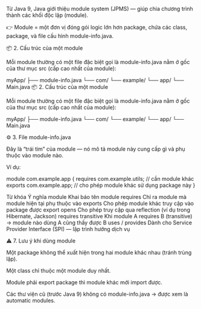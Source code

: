 
Từ Java 9, Java giới thiệu module system (JPMS) — giúp chia chương trình thành các khối độc lập (module).

👉 Module = một đơn vị đóng gói logic lớn hơn package,
chứa các class, package, và file cấu hình module-info.java.

📦 2. Cấu trúc của một module

Mỗi module thường có một file đặc biệt gọi là module-info.java nằm ở gốc của thư mục src (cấp cao nhất của module):

myApp/
 ├── module-info.java
 └── com/
     └── example/
         └── app/
             └── Main.java
📦 2. Cấu trúc của một module

Mỗi module thường có một file đặc biệt gọi là module-info.java nằm ở gốc của thư mục src (cấp cao nhất của module):

myApp/
 ├── module-info.java
 └── com/
     └── example/
         └── app/
             └── Main.java



⚙️ 3. File module-info.java

Đây là “trái tim” của module — nó mô tả module này cung cấp gì và phụ thuộc vào module nào.

Ví dụ:

module com.example.app {
    requires com.example.utils;  // cần module khác
    exports com.example.app;     // cho phép module khác sử dụng package này
}


Từ khóa	Ý nghĩa
module	Khai báo tên module
requires	Chỉ ra module mà module hiện tại phụ thuộc vào
exports	Cho phép module khác truy cập vào package được export
opens	Cho phép truy cập qua reflection (ví dụ trong Hibernate, Jackson)
requires transitive	Khi module A requires B (transitive) → module nào dùng A cũng thấy được B
uses / provides	Dành cho Service Provider Interface (SPI) — lập trình hướng dịch vụ


⚠️ 7. Lưu ý khi dùng module

Một package không thể xuất hiện trong hai module khác nhau (tránh trùng lặp).

Một class chỉ thuộc một module duy nhất.

Module phải export package thì module khác mới import được.

Các thư viện cũ (trước Java 9) không có module-info.java → được xem là automatic modules.
